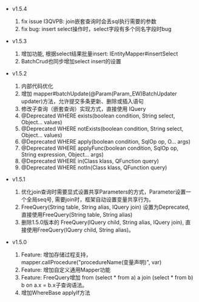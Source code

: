 - v1.5.4
  1. fix issue I3QVPB: join嵌套查询时会丢sql执行需要的参数
  2. fix bug: insert select操作时，select字段有多个同名字段时bug

- v1.5.3
    1. 增加功能, 根据select结果批量insert: IEntityMapper#insertSelect
    2. BatchCrud也同步增加select insert的设置
  
- v1.5.2
    1. 内部代码优化
    2. 增加 mapper#batchUpdate(@Param(Param_EW)BatchUpdater updater)方法，允许提交多条更新、删除或插入语句
    3. 修改子查询（嵌套查询）实现方式，直接使用 IQuery
    4. @Deprecated WHERE exists(boolean condition, String select, Object... values)
    5. @Deprecated WHERE notExists(boolean condition, String select, Object... values)
    6. @Deprecated WHERE apply(boolean condition, SqlOp op, O... args)
    7. @Deprecated WHERE applyFunc(boolean condition, SqlOp op, String expression, Object... args)
    8. @Deprecated WHERE in(Class<NQ> klass, QFunction<NQ> query)
    9. @Deprecated WHERE notIn(Class<NQ> klass, QFunction<NQ> query)

- v1.5.1
    1. 优化join查询时需要显式设置共享Parameters的方式，Parameter设置一个全局seq号, 需要join时，框架自动设置变量共享行为。
    1. FreeQuery(String table, String alias, IQuery join) 设置为Deprecated, 直接使用FreeQuery(String table, String alias)
    2. 删除1.5.0版本的 FreeQuery(IQuery child, String alias, IQuery join), 直接使用FreeQuery(IQuery child, String alias)。

- v1.5.0
    1. Feature: 增加存储过程支持， mapper.callProcedure("procedureName(变量声明)", var)
    2. Feature: 增加自定义通用Mapper功能
    3. Feature: FreeQuery增加 from (select * from a) a join (select * from b) b on a.x = b.x子查询语法。
    4. 增加WhereBase applyIf方法